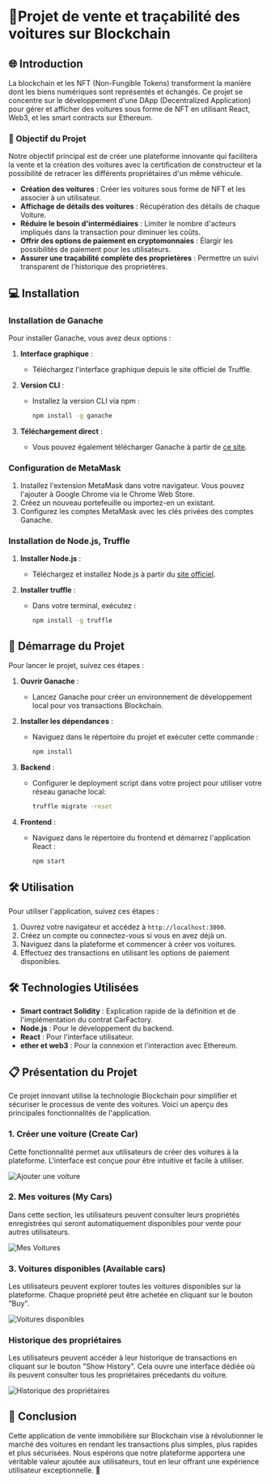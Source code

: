 #  🚙Projet de vente et traçabilité des voitures sur Blockchain

## 🌐 Introduction

La blockchain et les NFT (Non-Fungible Tokens) transforment la manière dont les biens numériques sont représentés et échangés. Ce projet se concentre sur le développement d'une DApp (Decentralized Application) pour gérer et afficher des voitures sous forme de NFT en utilisant React, Web3, et les smart contracts sur Ethereum.

### 🎯 Objectif du Projet

Notre objectif principal est de créer une plateforme innovante qui facilitera la vente et la création des voitures avec la certification de constructeur et la possibilité de retracer les différents propriétaires d'un même véhicule.

- **Création des voitures** : Créer les voitures sous forme de NFT et les associer à un utilisateur.
- **Affichage de détails des voitures** : Récupération des détails de chaque Voiture.
- **Réduire le besoin d'intermédiaires** : Limiter le nombre d'acteurs impliqués dans la transaction pour diminuer les coûts.
- **Offrir des options de paiement en cryptomonnaies** : Élargir les possibilités de paiement pour les utilisateurs.
- **Assurer une traçabilité complète des proprietères** : Permettre un suivi transparent de l'historique des proprietères.


## 💻 Installation

### Installation de Ganache

Pour installer Ganache, vous avez deux options :

1. **Interface graphique** :
   - Téléchargez l'interface graphique depuis le site officiel de Truffle.

2. **Version CLI** :
   - Installez la version CLI via npm :
     ```bash
     npm install -g ganache
     ```

3. **Téléchargement direct** :
   - Vous pouvez également télécharger Ganache à partir de [ce site](https://archive.trufflesuite.com/ganache/).

### Configuration de MetaMask

1. Installez l'extension MetaMask dans votre navigateur. Vous pouvez l'ajouter à Google Chrome via le Chrome Web Store.
2. Créez un nouveau portefeuille ou importez-en un existant.
3. Configurez les comptes MetaMask avec les clés privées des comptes Ganache.

### Installation de Node.js, Truffle

1. **Installer Node.js** :
   - Téléchargez et installez Node.js à partir du [site officiel](https://nodejs.org/).

2. **Installer truffle** :
   - Dans votre terminal, exécutez :
     ```bash
     npm install -g truffle
     ```

## 🚀 Démarrage du Projet

Pour lancer le projet, suivez ces étapes :

1. **Ouvrir Ganache** :
   - Lancez Ganache pour créer un environnement de développement local pour vos transactions Blockchain.
  
2. **Installer les dépendances** :
    - Naviguez dans le répertoire du projet et exécuter cette commande :
       ```bash
       npm install 
       ```

2. **Backend** :
   - Configurer le deployment script dans votre project pour utiliser votre réseau ganache local:
     ```bash
     truffle migrate -reset
     ```

3. **Frontend** :
   - Naviguez dans le répertoire du frontend et démarrez l'application React :
     ```bash
     npm start
     ```


## 🛠️ Utilisation

Pour utiliser l'application, suivez ces étapes :

1. Ouvrez votre navigateur et accédez à `http://localhost:3000`.
2. Créez un compte ou connectez-vous si vous en avez déjà un.
3. Naviguez dans la plateforme et commencer à créer vos voitures.
4. Effectuez des transactions en utilisant les options de paiement disponibles.

## 🛠️ Technologies Utilisées

- **Smart contract Solidity** : Explication rapide de la définition et de l'implémentation du contrat CarFactory.
- **Node.js** : Pour le développement du backend.
- **React** : Pour l'interface utilisateur.
- **ether et web3** : Pour la connexion et l'interaction avec Ethereum.
  
## 📋 Présentation du Projet

Ce projet innovant utilise la technologie Blockchain pour simplifier et sécuriser le processus de vente des voitures. Voici un aperçu des principales fonctionnalités de l'application.

### 1. Créer une voiture (Create Car)

Cette fonctionnalité permet aux utilisateurs de créer des voitures à la plateforme. L'interface est conçue pour être intuitive et facile à utiliser.

![Ajouter une voiture](images/create-car.png)

### 2. Mes voitures (My Cars)

Dans cette section, les utilisateurs peuvent consulter leurs propriétés enregistrées qui seront automatiquement disponibles pour vente pour autres utilisateurs.

![Mes Voitures](images/my_car.png)


### 3. Voitures disponibles (Available cars)

Les utilisateurs peuvent explorer toutes les voitures disponibles sur la plateforme. Chaque propriété peut être achetée en cliquant sur le bouton "Buy".

![Voitures disponibles](images/acceuil.png)

### Historique des propriétaires

Les utilisateurs peuvent accéder à leur historique de transactions en cliquant sur le bouton "Show History". Cela ouvre une interface dédiée où ils peuvent consulter tous les propriétaires précedants du voiture.

![Historique des propriétaires](images/car-history.png)

## 🏁 Conclusion

Cette application de vente immobilière sur Blockchain vise à révolutionner le marché des voitures en rendant les transactions plus simples, plus rapides et plus sécurisées. Nous espérons que notre plateforme apportera une véritable valeur ajoutée aux utilisateurs, tout en leur offrant une expérience utilisateur exceptionnelle. 🌟
